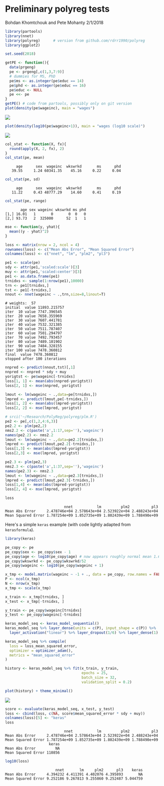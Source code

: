 Preliminary polyreg tests
================
Bohdan Khomtchouk and Pete Mohanty
2/1/2018

``` r
library(partools)
library(nnet)
library(polyreg)      # version from github.com/rdrr1990/polyreg
library(ggplot2)

set.seed(2018)

getPE <- function(){
  data(prgeng)
  pe <- prgeng[,c(1,3,7:9)]
  # dummies for MS, PhD
  pe$ms <- as.integer(pe$educ == 14)
  pe$phd <- as.integer(pe$educ == 16)
  pe$educ <- NULL
  pe <<- pe
}
getPE() # code from partools, possibly only on git version
plot(density(pe$wageinc), main = "wages")
```

![](prelim_tests_files/figure-markdown_github-ascii_identifiers/unnamed-chunk-1-1.png)

``` r
plot(density(log10(pe$wageinc+1)), main = "wages (log10 scale)")
```

![](prelim_tests_files/figure-markdown_github-ascii_identifiers/unnamed-chunk-1-2.png)

``` r
col_stat <- function(X, fx){
  round(apply(X, 2, fx), 2)
}
col_stat(pe, mean)
```

         age      sex  wageinc  wkswrkd       ms      phd 
       39.55     1.24 60341.35    45.16     0.22     0.04 

``` r
col_stat(pe, sd)
```

         age      sex  wageinc  wkswrkd       ms      phd 
       11.22     0.43 48777.29    14.60     0.41     0.19 

``` r
col_stat(pe, range)
```

           age sex wageinc wkswrkd ms phd
    [1,] 16.01   1       0       0  0   0
    [2,] 93.73   2  325000      52  1   1

``` r
mse <- function(y, yhat){
  mean((y - yhat)^2)
}

loss <- matrix(nrow = 2, ncol = 4)
rownames(loss) <- c("Mean Abs Error", "Mean Squared Error")
colnames(loss) <- c("nnet", "lm", "plm2", "pl3")

pe1 <- scale(pe)
sdy <- attr(pe1,'scaled:scale')[3]
muy <- attr(pe1,'scaled:center')[3]
pe1 <- as.data.frame(pe1)
trnidxs <- sample(1:nrow(pe1),10000)
trn <- pe1[trnidxs,]
tst <- pe1[-trnidxs,]
nnout <- nnet(wageinc ~ .,trn,size=8,linout=T)
```

    # weights:  57
    initial  value 11893.215757 
    iter  10 value 7747.396545
    iter  20 value 7658.355969
    iter  30 value 7607.441781
    iter  40 value 7532.321385
    iter  50 value 7511.787407
    iter  60 value 7501.294797
    iter  70 value 7492.793457
    iter  80 value 7489.101902
    iter  90 value 7484.328155
    iter 100 value 7478.360812
    final  value 7478.360812 
    stopped after 100 iterations

``` r
nnpred <- predict(nnout,tst)[,1]
nnpred <- nnpred * sdy + muy
yorigtst <- pe$wageinc[-trnidxs]
loss[1, 1] <- mean(abs(nnpred-yorigtst))
loss[2, 1] <- mse(nnpred, yorigtst)

lmout <- lm(wageinc ~ .,data=pe[trnidxs,])
lmpred <- predict(lmout,pe[-trnidxs,])
loss[1, 2] <- mean(abs(lmpred-yorigtst))
loss[2, 2] <- mse(lmpred, yorigtst)

# srci('~/Research/PolyReg/polyreg/plm.R')
pe2 <- pe[,c(1,2,4:6,3)]
pe2.2 <- plm(pe2,2)
nms2.2 <- c(paste('a',1:17,sep=''),'wageinc')
names(pe2.2) <- nms2.2
lmout <- lm(wageinc ~ .,data=pe2.2[trnidxs,])
lmpred <- predict(lmout,pe2.2[-trnidxs,])
loss[1,3] <- mean(abs(lmpred-yorigtst))
loss[2,3] <- mse(lmpred, yorigtst)

pe2.3 <- plm(pe2,3)
nms2.3 <- c(paste('a',1:37,sep=''),'wageinc')
names(pe2.3) <- nms2.3
lmout <- lm(wageinc ~ .,data=pe2.3[trnidxs,])
lmpred <- predict(lmout,pe2.3[-trnidxs,])
loss[1,4] <- mean(abs(lmpred-yorigtst))
loss[2, 4] <- mse(lmpred, yorigtst)

loss
```

                               nnet           lm         plm2          pl3
    Mean Abs Error     2.478746e+04 2.578643e+04 2.523922e+04 2.488243e+04
    Mean Squared Error 1.787254e+09 1.852735e+09 1.802439e+09 1.788490e+09

Here's a simple `keras` example (with code lightly adapted from `kerasformula`).

``` r
library(keras)

pe_copy <- pe
pe_copy$sex <- pe_copy$sex - 1
pe_copy$age <- log10(pe_copy$age) # now appears roughly normal mean 1.6
pe_copy$wkswrkd <- pe_copy$wkswrkd/52
pe_copy$wageinc <- log10(pe_copy$wageinc + 1)

x_tmp <- model.matrix(wageinc ~ -1 + ., data = pe_copy, row.names = FALSE)
P <- ncol(x_tmp)
N <- nrow(x_tmp)
x_tmp <- scale(x_tmp)

x_train <- x_tmp[trnidxs, ]
x_test <- x_tmp[-trnidxs, ]

y_train <- pe_copy$wageinc[trnidxs]
y_test <- pe_copy$wageinc[-trnidxs]

keras_model_seq <- keras_model_sequential()
keras_model_seq %>% layer_dense(units = c(P), input_shape = c(P)) %>%
  layer_activation("linear") %>% layer_dropout(1/6) %>% layer_dense(1)

keras_model_seq %>% compile(
  loss = loss_mean_squared_error,
  optimizer = optimizer_adam(),
  metrics = "mean_squared_error"
)

history <- keras_model_seq %>% fit(x_train, y_train,
                                   epochs = 25,
                                   batch_size = 32,
                                   validation_split = 0.2)

plot(history) + theme_minimal()
```

![](prelim_tests_files/figure-markdown_github-ascii_identifiers/unnamed-chunk-2-1.png)

``` r
score <- evaluate(keras_model_seq, x_test, y_test)
loss <- cbind(loss, c(NA, score$mean_squared_error * sdy + muy))
colnames(loss)[5] <- "keras"
loss
```

                               nnet           lm         plm2          pl3
    Mean Abs Error     2.478746e+04 2.578643e+04 2.523922e+04 2.488243e+04
    Mean Squared Error 1.787254e+09 1.852735e+09 1.802439e+09 1.788490e+09
                        keras
    Mean Abs Error         NA
    Mean Squared Error 110856

``` r
log10(loss)
```

                           nnet       lm     plm2      pl3    keras
    Mean Abs Error     4.394232 4.411391 4.402076 4.395893       NA
    Mean Squared Error 9.252186 9.267813 9.255860 9.252487 5.044759
